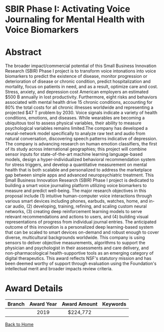 
SBIR Phase I: Activating Voice Journaling for Mental Health with Voice Biomarkers
=================================================================================

# Abstract


The broader impact/commercial potential of this Small Business Innovation Research (SBIR) Phase I project is to transform voice intonations into voice biomarkers to predict the existence of disease, monitor progression or deterioration of disease or chronic condition, predict hospitalization and mortality, focus on patients in need, and as a result, optimize care and cost. Stress, anxiety, and depression cost American employers an estimated $500 B annually in lost productivity. Furthermore, eight risks and behaviors associated with mental health drive 15 chronic conditions, accounting for 80% the total costs for all chronic illnesses worldwide and representing a projected $47 T problem by 2030. Voice signals indicate a variety of health conditions, emotions, and diseases. While wearables are becoming a ubiquitous tool to assess physical variables, their ability to measure psychological variables remains limited.The company has developed a neural-network model specifically to analyze raw text and audio from natural conversation, discovering speech patterns indicative of depression. The company is advancing research on human emotion classifiers, the first of its study across international geographies; this project will combine sensor inputs for state-of-the-art machine learning language-based models, design a hyper-individualized behavioral recommendation system for stress triggers, and develop a quantitative measurement on mental health that is both scalable and personalized to address the marketplace gap between simple apps and advanced neuropsychiatric treatment. This Small Business Innovation Research (SBIR) Phase I project is dedicated to building a smart voice journaling platform utilizing voice biomarkers to measure and predict well-being. The major research objectives in this proposal include (1) intuitive human-computer voice interactions through various smart devices including phones, earbuds, watches, home, and in-car audio, (2) developing, training, refining, and scaling custom neural networks, (3) creating deep reinforcement learning models to serve relevant recommendations and actions to users, and (4) building visual representations of progress from individual journal entries. The anticipated outcome of this innovation is a personalized deep learning-based system that can be scaled to smart devices on-demand and robust enough to cover diverse, multicultural backgrounds worldwide. This company is using sensors to deliver objective measurements, algorithms to support the physician and psychologist in their assessments and care delivery, and non-pharmacological health-supportive tools as an emerging category of digital therapeutics. This award reflects NSF's statutory mission and has been deemed worthy of support through evaluation using the Foundation's intellectual merit and broader impacts review criteria.  

# Award Details

|Branch|Award Year|Award Amount|Keywords|
| :---: | :---: | :---: | :---: |
||2019|$224,772||
  
  


[Back to Home](https://github.com/chrischow/dod_sbir_awards/JT/#553)